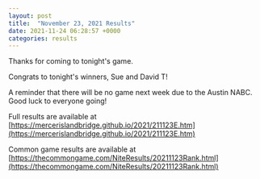 ```yaml
---
layout: post
title:  "November 23, 2021 Results"
date: 2021-11-24 06:28:57 +0000
categories: results
---
```

Thanks for coming to tonight's game.

Congrats to tonight's winners, Sue and David T!

A reminder that there will be no game next week due to the Austin NABC.
Good luck to everyone going!

Full results are available at [https://mercerislandbridge.github.io/2021/211123E.htm](https://mercerislandbridge.github.io/2021/211123E.htm)

Common game results are available at [https://thecommongame.com/NiteResults/20211123Rank.html](https://thecommongame.com/NiteResults/20211123Rank.html)
